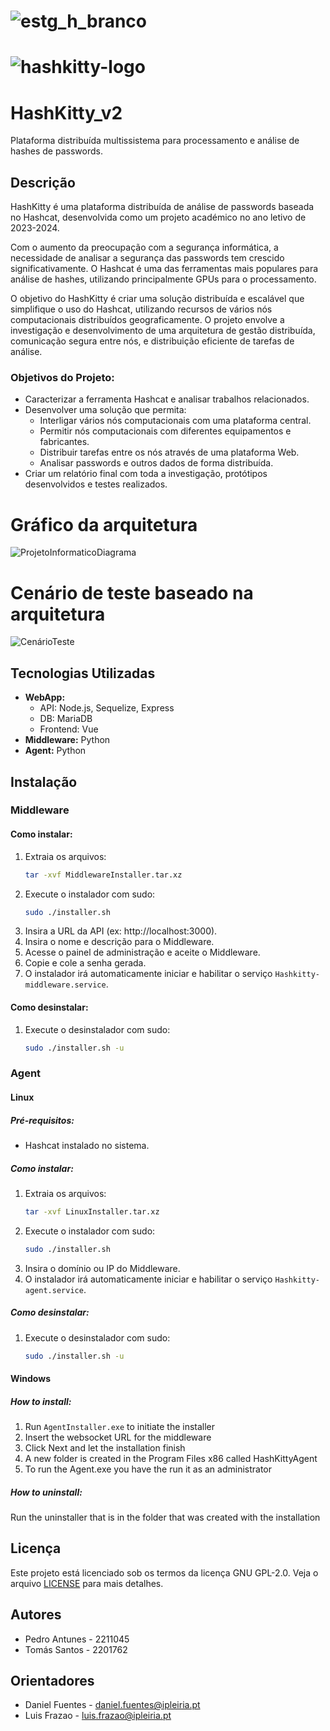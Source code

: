 # ![estg_h_branco](https://github.com/monico18/HashKitty_v2/assets/38791593/ddc5271a-eb3a-459a-8ca2-6551d39da505)


# ![hashkitty-logo](https://github.com/monico18/HashKitty_v2/assets/38791593/d678a4dc-6e17-4cbd-ad9c-c1847358d299)


# HashKitty_v2
Plataforma distribuída multissistema para processamento e análise de hashes de passwords.

## Descrição
HashKitty é uma plataforma distribuída de análise de passwords baseada no Hashcat, desenvolvida como um projeto académico no ano letivo de 2023-2024.

Com o aumento da preocupação com a segurança informática, a necessidade de analisar a segurança das passwords tem crescido significativamente. O Hashcat é uma das ferramentas mais populares para análise de hashes, utilizando principalmente GPUs para o processamento.

O objetivo do HashKitty é criar uma solução distribuída e escalável que simplifique o uso do Hashcat, utilizando recursos de vários nós computacionais distribuídos geograficamente. O projeto envolve a investigação e desenvolvimento de uma arquitetura de gestão distribuída, comunicação segura entre nós, e distribuição eficiente de tarefas de análise.

### Objetivos do Projeto:
- Caracterizar a ferramenta Hashcat e analisar trabalhos relacionados.
- Desenvolver uma solução que permita:
  - Interligar vários nós computacionais com uma plataforma central.
  - Permitir nós computacionais com diferentes equipamentos e fabricantes.
  - Distribuir tarefas entre os nós através de uma plataforma Web.
  - Analisar passwords e outros dados de forma distribuída.
- Criar um relatório final com toda a investigação, protótipos desenvolvidos e testes realizados.

# Gráfico da arquitetura
![ProjetoInformaticoDiagrama](https://github.com/monico18/HashKitty_v2/assets/126672884/60109d38-b67d-41ab-8021-a3d44e7749db)

# Cenário de teste baseado na arquitetura
![CenárioTeste](https://github.com/monico18/HashKitty_v2/assets/126672884/5719a797-99bf-450a-8154-00f7cff74eb4)

## Tecnologias Utilizadas
- **WebApp:**
  - API: Node.js, Sequelize, Express
  - DB: MariaDB
  - Frontend: Vue
- **Middleware:** Python
- **Agent:** Python

## Instalação
### Middleware
#### Como instalar:
1. Extraia os arquivos:
    ```sh
    tar -xvf MiddlewareInstaller.tar.xz
    ```
2. Execute o instalador com sudo:
    ```sh
    sudo ./installer.sh
    ```
3. Insira a URL da API (ex: http://localhost:3000).
4. Insira o nome e descrição para o Middleware.
5. Acesse o painel de administração e aceite o Middleware.
6. Copie e cole a senha gerada.
7. O instalador irá automaticamente iniciar e habilitar o serviço `Hashkitty-middleware.service`.

#### Como desinstalar:
1. Execute o desinstalador com sudo:
    ```sh
    sudo ./installer.sh -u
    ```

### Agent
#### Linux
##### Pré-requisitos:
- Hashcat instalado no sistema.

##### Como instalar:
1. Extraia os arquivos:
    ```sh
    tar -xvf LinuxInstaller.tar.xz
    ```
2. Execute o instalador com sudo:
    ```sh
    sudo ./installer.sh
    ```
3. Insira o domínio ou IP do Middleware.
4. O instalador irá automaticamente iniciar e habilitar o serviço `Hashkitty-agent.service`.

##### Como desinstalar:
1. Execute o desinstalador com sudo:
    ```sh
    sudo ./installer.sh -u
    ```
#### Windows

##### How to install:

  1. Run `AgentInstaller.exe` to initiate the installer
  2. Insert the websocket URL for the middleware
  3. Click Next and let the installation finish
  4. A new folder is created in the Program Files x86 called HashKittyAgent
  5. To run the Agent.exe you have the run it as an administrator

##### How to uninstall:

  Run the uninstaller that is in the folder that was created with the installation


## Licença
Este projeto está licenciado sob os termos da licença GNU GPL-2.0. Veja o arquivo [LICENSE](./LICENSE) para mais detalhes.

## Autores
- Pedro Antunes - 2211045
- Tomás Santos - 2201762

## Orientadores
- Daniel Fuentes - [daniel.fuentes@ipleiria.pt](mailto:daniel.fuentes@ipleiria.pt)
- Luis Frazao - [luis.frazao@ipleiria.pt](mailto:luis.frazao@ipleiria.pt)

